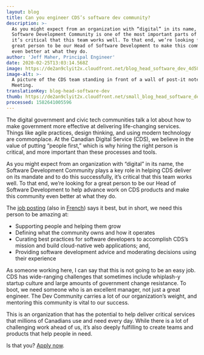 ```yaml
---
layout: blog
title: Can you engineer CDS’s software dev community?
description: >-
  As you might expect from an organization with “digital” in its name, the
  Software Development Community is one of the most important parts of CDS and
  it’s critical that this team works well. To that end, we’re looking for a
  great person to be our Head of Software Development to make this community
  even better at what they do.
author: 'Jeff Maher, Principal Engineer'
date: 2020-02-25T13:03:14.568Z
image: https://de2an9clyit2x.cloudfront.net/blog_head_software_dev_4d582ff210.jpg
image-alt: >-
  A picture of the CDS team standing in front of a wall of post-it notes at a
  Meeting.
translationKey: blog-head-software-dev
thumb: https://de2an9clyit2x.cloudfront.net/small_blog_head_software_dev_4d582ff210.jpg
processed: 1582641005596
---
```

The digital government and civic tech communities talk a lot about how to make government more effective at delivering life-changing services. Things like agile practices, design thinking, and using modern technology are commonplace. At the Canadian Digital Service (CDS), we believe in the value of putting “people first,” which is why hiring the right person is critical, and more important than these processes and tools.

As you might expect from an organization with “digital” in its name, the Software Development Community plays a key role in helping CDS deliver on its mandate and to do this successfully, it’s critical that this team works well. To that end, we’re looking for a great person to be our Head of Software Development to help advance work on CDS products and make this community even better at what they do.

The [job posting](https://digital.canada.ca/join-our-team/positions/head-of-software-development/) (also in [French](https://numerique.canada.ca/join-our-team/positions/chef-du-d%C3%A9veloppement-logiciel/)) says it best, but in short, we need this person to be amazing at:

* Supporting people and helping them grow
* Defining what the community owns and how it operates
* Curating best practices for software developers to accomplish CDS’s mission and build cloud-native web applications; and,
* Providing software development advice and moderating decisions using their experience

As someone working here, I can say that this is not going to be an easy job. CDS has wide-ranging challenges that sometimes include whiplash-y startup culture and large amounts of government change resistance. To boot, we need someone who is an excellent manager, not just a great engineer. The Dev Community carries a lot of our organization’s weight, and mentoring this community is vital to our success.  

This is an organization that has the potential to help deliver critical services that millions of Canadians use and need every day. While there is a lot of challenging work ahead of us, it’s also deeply fulfilling to create teams and products that help people in need.

Is that you? [Apply now](https://digital.canada.ca/join-our-team/positions/head-of-software-development/).

